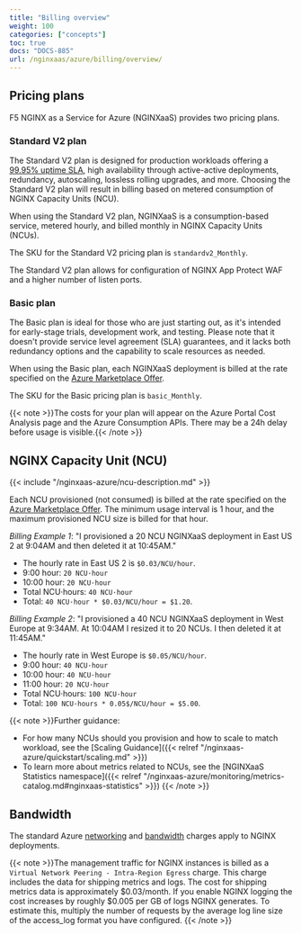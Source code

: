 ```yaml
---
title: "Billing overview"
weight: 100
categories: ["concepts"]
toc: true
docs: "DOCS-885"
url: /nginxaas/azure/billing/overview/
---
```


## Pricing plans

F5 NGINX as a Service for Azure (NGINXaaS) provides two pricing plans.

### Standard V2 plan

The Standard V2 plan is designed for production workloads offering a [99.95% uptime SLA](https://www.f5.com/pdf/customer-support/eusa-sla.pdf), high availability through active-active deployments, redundancy, autoscaling, lossless rolling upgrades, and more. Choosing the Standard V2 plan will result in billing based on metered consumption of NGINX Capacity Units (NCU).

When using the Standard V2 plan, NGINXaaS is a consumption-based service, metered hourly, and billed monthly in NGINX Capacity Units (NCUs).

The SKU for the Standard V2 pricing plan is `standardv2_Monthly`.

The Standard V2 plan allows for configuration of NGINX App Protect WAF and a higher number of listen ports.


### Basic plan

The Basic plan is ideal for those who are just starting out, as it's intended for early-stage trials, development work, and testing. Please note that it doesn't provide service level agreement (SLA) guarantees, and it lacks both redundancy options and the capability to scale resources as needed.

When using the Basic plan, each NGINXaaS deployment is billed at the rate specified on the [Azure Marketplace Offer](https://azuremarketplace.microsoft.com/en-us/marketplace/apps/f5-networks.f5-nginx-for-azure?tab=Overview).

The SKU for the Basic pricing plan is `basic_Monthly`.

{{< note >}}The costs for your plan will appear on the Azure Portal Cost Analysis page and the Azure Consumption APIs. There may be a 24h delay before usage is visible.{{< /note >}}


## NGINX Capacity Unit (NCU)

{{< include "/nginxaas-azure/ncu-description.md" >}}

Each NCU provisioned (not consumed) is billed at the rate specified on the [Azure Marketplace Offer](https://azuremarketplace.microsoft.com/en-us/marketplace/apps/f5-networks.f5-nginx-for-azure?tab=Overview). The minimum usage interval is 1 hour, and the maximum provisioned NCU size is billed for that hour.

*Billing Example 1*: "I provisioned a 20 NCU NGINXaaS deployment in East US 2 at 9:04AM and then deleted it at 10:45AM."

* The hourly rate in East US 2 is `$0.03/NCU/hour`.
* 9:00 hour: `20 NCU·hour`
* 10:00 hour: `20 NCU·hour`
* Total NCU·hours: `40 NCU·hour`
* Total: `40 NCU·hour * $0.03/NCU/hour = $1.20`.

*Billing Example 2*: "I provisioned a 40 NCU NGINXaaS deployment in West Europe at 9:34AM. At 10:04AM I resized it to 20 NCUs. I then deleted it at 11:45AM."

* The hourly rate in West Europe is `$0.05/NCU/hour`.
* 9:00 hour: `40 NCU·hour`
* 10:00 hour: `40 NCU·hour`
* 11:00 hour: `20 NCU·hour`
* Total NCU·hours: `100 NCU·hour`
* Total:  `100 NCU·hours * 0.05$/NCU/hour = $5.00`.

{{< note >}}Further guidance:
* For how many NCUs should you provision and how to scale to match workload, see the [Scaling Guidance]({{< relref "/nginxaas-azure/quickstart/scaling.md" >}})
* To learn more about metrics related to NCUs, see the [NGINXaaS Statistics namespace]({{< relref "/nginxaas-azure/monitoring/metrics-catalog.md#nginxaas-statistics" >}})
{{< /note >}}


## Bandwidth

The standard Azure [networking](https://azure.microsoft.com/en-us/pricing/details/virtual-network/) and [bandwidth](https://azure.microsoft.com/en-us/pricing/details/bandwidth/) charges apply to NGINX deployments.

{{< note >}}The management traffic for NGINX instances is billed as a `Virtual Network Peering - Intra-Region Egress` charge. This charge includes the data for shipping metrics and logs. The cost for shipping metrics data is approximately $0.03/month. If you enable NGINX logging the cost increases by roughly $0.005 per GB of logs NGINX generates. To estimate this, multiply the number of requests by the average log line size of the access_log format you have configured.
{{< /note >}}
